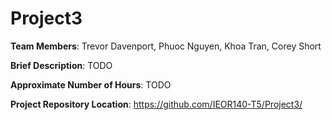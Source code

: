 Project3
========

**Team Members**: Trevor Davenport, Phuoc Nguyen, Khoa Tran, Corey Short  

**Brief Description**: TODO    

**Approximate Number of Hours**: TODO      

**Project Repository Location**: https://github.com/IEOR140-T5/Project3/